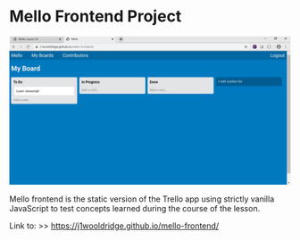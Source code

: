 # Mello Frontend Project



![](images/mello.png "Screenshot of Mello frontend app") 




Mello frontend is the static version of the Trello app using strictly vanilla JavaScript to test concepts learned during the course of the lesson.


Link to: >> https://j1wooldridge.github.io/mello-frontend/
